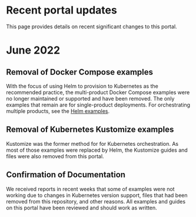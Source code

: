 # Recent portal updates
This page provides details on recent significant changes to this portal.

# June 2022

## Removal of Docker Compose examples

With the focus of using Helm to provision to Kubernetes as the recommended practice, the multi-product Docker Compose examples were no longer maintained or supported and have been removed.  The only examples that remain are for single-product deployments. For orchestrating multiple products, see the [Helm examples](../deployment/deployHelm.md).

## Removal of Kubernetes Kustomize examples

Kustomize was the former method for for Kubernetes orchestration. As most of those examples were replaced by Helm, the Kustomize guides and files were also removed from this portal.

## Confirmation of Documentation

We received reports in recent weeks that some of examples were not working due to changes in Kubernetes version support, files that had been removed from this repository, and other reasons. All examples and guides on this portal have been reviewed and should work as written.

